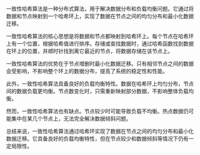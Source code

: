 一致性哈希算法是一种分布式算法，用于解决数据分布和负载均衡问题。它通过将数据和节点映射到一个哈希环上，实现了数据在节点之间的均匀分布和最小化数据迁移。

一致性哈希算法的核心思想是将数据和节点都映射到哈希环上。每个节点在哈希环上有一个位置，根据哈希值进行排序。存储或查找数据时，通过哈希函数找到数据在环上的位置，并顺时针找到离它最近的节点，将数据存储在该节点上。

一致性哈希算法的优势在于节点增删时最小化数据迁移。只有相邻节点之间的数据会受影响，不影响整个环上的数据分布，提高了系统的稳定性和性能。

此外，一致性哈希算法具备良好的负载均衡特性。数据在哈希环上均匀分布，节点间的数据负载更均衡。节点数变化时，只需重新映射部分数据，不影响整体负载均衡。

然而，一致性哈希算法也有缺点。节点较少时可能导致负载不均衡。热点数据仍可能集中在某几个节点上，无法完全解决数据倾斜问题。

总结来说，一致性哈希算法通过哈希环实现了数据在节点之间的均匀分布和最小化数据迁移。它具备良好的负载均衡特性，但在节点较少和数据倾斜等情况下仍有一定局限性。
